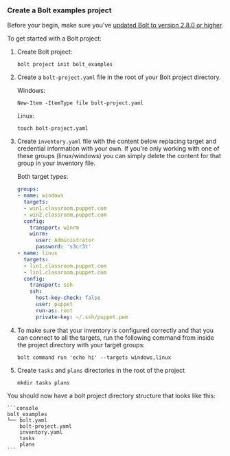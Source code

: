 ### Create a Bolt examples project

Before your begin, make sure you've [updated Bolt to version 2.8.0 or
higher](./bolt_installing.md).

To get started with a Bolt project:

1. Create Bolt project:

   ```
   bolt project init bolt_examples
   ```

2. Create a `bolt-project.yaml` file in the root of your Bolt project directory.

   Windows:
   ```
   New-Item -ItemType file bolt-project.yaml
   ```

   Linux:
   ```
   touch bolt-project.yaml
   ```

3. Create `inventory.yaml` file with the content below replacing target and credential information with your own. If you're only working with one of these groups (linux/windows) you can simply delete the content for that group in your inventory file.

    Both target types:
    ```yaml
    groups:
    - name: windows
      targets:
      - win1.classroom.puppet.com
      - win2.classroom.puppet.com
      config:
        transport: winrm
        winrm:
          user: Administrator
          password: 's3cr3t'
    - name: linux
      targets:
      - lin1.classroom.puppet.com
      - lin1.classroom.puppet.com
      config:
        transport: ssh
        ssh:
          host-key-check: false
          user: puppet
          run-as: root
          private-key: ~/.ssh/puppet.pem
    ```

4. To make sure that your inventory is configured correctly and that you can connect to all the targets, run the following command from inside the project directory with your target groups: 

    ```
    bolt command run 'echo hi' --targets windows,linux
    ```

5. Create `tasks` and `plans` directories in the root of the project

    ```
    mkdir tasks plans
    ````

You should now have a bolt project directory structure that looks like this:

    ```console
    bolt_examples
    └── bolt.yaml
        bolt-project.yaml
        inventory.yaml
        tasks
        plans
    ```

